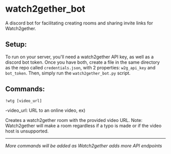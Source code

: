 # watch2gether_bot
A discord bot for facilitating creating rooms and sharing invite links for Watch2gether.


## Setup:
To run on your server, you'll need a watch2gether API key, as well as a discord bot token.  Once you have both, create a file in the same directory as the repo called `credentials.json`, with 2 properties: `w2g_api_key` and `bot_token`. Then, simply run the `watch2gether_bot.py` script.

## Commands:

`!wtg [video_url]`

-video_url: URL to an online video, ex)

Creates a watch2gether room with the provided video URL. Note: Watch2gether will make a room regardless if a typo is made or if the video host is unsupported.

---

*More commands will be added as Watch2gether adds more API endpoints*
